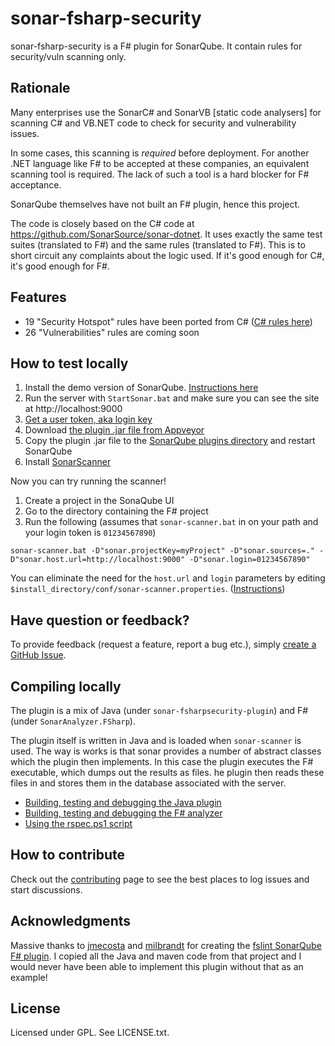 # sonar-fsharp-security

sonar-fsharp-security is a F# plugin for SonarQube. It contain rules for security/vuln scanning only.

## Rationale

Many enterprises use the SonarC# and SonarVB [static code analysers] for scanning C# and VB.NET code to check for security and vulnerability issues.

In some cases, this scanning is *required* before deployment. For another .NET language like F# to be accepted at these companies, an equivalent scanning tool is required.
The lack of such a tool is a hard blocker for F# acceptance.

SonarQube themselves have not built an F# plugin, hence this project.

The code is closely based on the C# code at https://github.com/SonarSource/sonar-dotnet. It uses exactly the same test suites (translated to F#) and the same rules (translated to F#).
This is to short circuit any complaints about the logic used. If it's good enough for C#, it's good enough for F#.

## Features

* 19 "Security Hotspot" rules have been ported from C# ([C# rules here](https://rules.sonarsource.com/csharp))
* 26 "Vulnerabilities" rules are coming soon

## How to test locally 

1. Install the demo version of SonarQube. [Instructions here](https://docs.sonarqube.org/latest/setup/get-started-2-minutes/)
1. Run the server with `StartSonar.bat` and make sure you can see the site at http://localhost:9000 
1. [Get a user token, aka login key](https://docs.sonarqube.org/latest/user-guide/user-token/)
1. Download [the plugin .jar file from Appveyor](https://ci.appveyor.com/project/swlaschin/sonar-fsharpsecurity-plugin-wxq94/build/artifacts)
1. Copy the plugin .jar file to the [SonarQube plugins directory](https://docs.sonarqube.org/latest/setup/install-plugin/) and restart SonarQube
1. Install [SonarScanner](https://docs.sonarqube.org/latest/analysis/scan/sonarscanner/)

Now you can try running the scanner!

1. Create a project in the SonaQube UI
1. Go to the directory containing the F# project
1. Run the following (assumes that `sonar-scanner.bat` in on your path and your login token is `01234567890`)

```
sonar-scanner.bat -D"sonar.projectKey=myProject" -D"sonar.sources=." -D"sonar.host.url=http://localhost:9000" -D"sonar.login=01234567890"
```

You can eliminate the need for the `host.url` and `login` parameters by editing `$install_directory/conf/sonar-scanner.properties`. 
([Instructions](https://docs.sonarqube.org/latest/analysis/scan/sonarscanner/))

## Have question or feedback?

To provide feedback (request a feature, report a bug etc.), simply
[create a GitHub Issue](https://github.com/swlaschin/sonar-fsharpsecurity-plugin/issues/new).

## Compiling locally

The plugin is a mix of Java (under `sonar-fsharpsecurity-plugin`) and F# (under `SonarAnalyzer.FSharp`).  

The plugin itself is written in Java and is loaded when `sonar-scanner` is used. The way is works is that sonar provides a number of abstract classes which
the plugin then implements. In this case the plugin executes the F# executable, which dumps out the results as files.
he plugin then reads these files in and stores them in the database associated with the server.


* [Building, testing and debugging the Java plugin](./docs/contributing-plugin.md)
* [Building, testing and debugging the F# analyzer](./docs/contributing-analyzer.md)
* [Using the rspec.ps1 script](./scripts/rspec/README.md)

## How to contribute

Check out the [contributing](CONTRIBUTING.md) page to see the best places to log issues and start discussions.

## Acknowledgments

Massive thanks to [jmecosta](https://github.com/jmecosta) and [milbrandt](https://github.com/milbrandt) for creating 
the [fslint SonarQube F# plugin](https://github.com/jmecsoftware/sonar-fsharp-plugin). I copied all the Java and maven code from that project
and I would never have been able to implement this plugin without that as an example!


## License

Licensed under GPL. See LICENSE.txt.